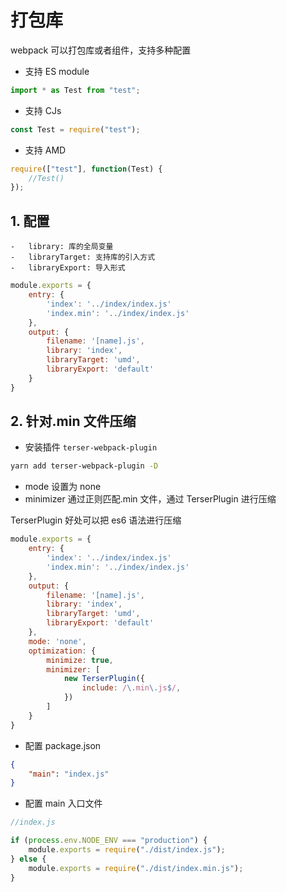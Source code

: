 # 打包库

webpack 可以打包库或者组件，支持多种配置

-   支持 ES module

```js
import * as Test from "test";
```

-   支持 CJs

```js
const Test = require("test");
```

-   支持 AMD

```js
require(["test"], function(Test) {
    //Test()
});
```

## 1. 配置

    -   library: 库的全局变量
    -   libraryTarget: 支持库的引入方式
    -   libraryExport: 导入形式

```js
module.exports = {
    entry: {
        'index': '../index/index.js'
        'index.min': '../index/index.js'
    },
    output: {
        filename: '[name].js',
        library: 'index',
        libraryTarget: 'umd',
        libraryExport: 'default'
    }
}
```

## 2. 针对.min 文件压缩

-   安装插件 `terser-webpack-plugin`

```sh
yarn add terser-webpack-plugin -D
```

-   mode 设置为 none
-   minimizer 通过正则匹配.min 文件，通过 TerserPlugin 进行压缩

TerserPlugin 好处可以把 es6 语法进行压缩

```js
module.exports = {
    entry: {
        'index': '../index/index.js'
        'index.min': '../index/index.js'
    },
    output: {
        filename: '[name].js',
        library: 'index',
        libraryTarget: 'umd',
        libraryExport: 'default'
    },
    mode: 'none',
    optimization: {
        minimize: true,
        minimizer: [
            new TerserPlugin({
                include: /\.min\.js$/,
            })
        ]
    }
}
```

-   配置 package.json

```json
{
    "main": "index.js"
}
```

-   配置 main 入口文件

```js
//index.js

if (process.env.NODE_ENV === "production") {
    module.exports = require("./dist/index.js");
} else {
    module.exports = require("./dist/index.min.js");
}
```
